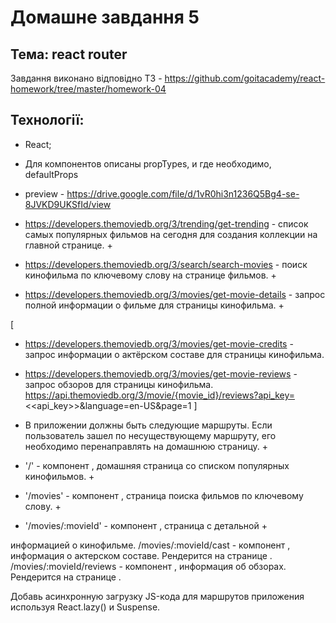 # Домашне завдання 5

## Тема: react router

Завдання виконано відповідно ТЗ -
https://github.com/goitacademy/react-homework/tree/master/homework-04

## Технології:

- React;

- Для компонентов описаны propTypes, и где необходимо, defaultProps

- preview -
  https://drive.google.com/file/d/1vR0hi3n1236Q5Bg4-se-8JVKD9UKSfId/view

- https://developers.themoviedb.org/3/trending/get-trending - список самых
  популярных фильмов на сегодня для создания коллекции на главной странице. +
- https://developers.themoviedb.org/3/search/search-movies - поиск кинофильма по
  ключевому слову на странице фильмов. +
- https://developers.themoviedb.org/3/movies/get-movie-details - запрос полной
  информации о фильме для страницы кинофильма. +

[

- https://developers.themoviedb.org/3/movies/get-movie-credits - запрос
  информации о актёрском составе для страницы кинофильма.
- https://developers.themoviedb.org/3/movies/get-movie-reviews - запрос обзоров
  для страницы кинофильма.
  https://api.themoviedb.org/3/movie/{movie_id}/reviews?api_key=<<api_key>>&language=en-US&page=1
  ]

- В приложении должны быть следующие маршруты. Если пользователь зашел по
  несуществующему маршруту, его необходимо перенаправлять на домашнюю
  страницу. +
- '/' - компонент <HomePage>, домашняя страница со списком популярных
  кинофильмов. +
- '/movies' - компонент <MoviesPage>, страница поиска фильмов по ключевому
  слову. +
- '/movies/:movieId' - компонент <MovieDetailsPage>, страница с детальной +

информацией о кинофильме. /movies/:movieId/cast - компонент <Cast>, информация о
актерском составе. Рендерится на странице <MovieDetailsPage>.
/movies/:movieId/reviews - компонент <Reviews>, информация об обзорах.
Рендерится на странице <MovieDetailsPage>.

Добавь асинхронную загрузку JS-кода для маршрутов приложения используя
React.lazy() и Suspense.
